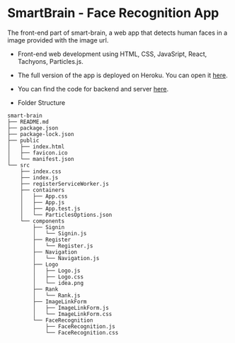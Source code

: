 # SmartBrain - Face Recognition App
The front-end part of smart-brain, a web app that detects human faces in a image provided with the image url.

- Front-end web development using HTML, CSS, JavaSript, React, Tachyons, Particles.js.

<!-- 1. Clone this repo
2. Run `npm install`
3. Run `npm start`
4. You must add your own API key in the `src/App.js` file to connect to Clarifai.

You can grab Clarifai API key [here](https://www.clarifai.com/) -->

- The full version of the app is deployed on Heroku. You can open it [here](https://smart-brain-jasmine.herokuapp.com/).

- You can find the code for backend and server [here](https://github.com/jiaxuanc/smart-brain-api).

- Folder Structure
```
smart-brain
├── README.md
├── package.json
├── package-lock.json
├── public
│   ├── index.html
│   ├── favicon.ico
│   └── manifest.json
└── src
    ├── index.css
    ├── index.js
    ├── registerServiceWorker.js
    ├── containers
    │   ├── App.css
    │   ├── App.js
    │   ├── App.test.js   
    │   └── ParticlesOptions.json
    └── components
        ├── Signin
        │   └── Signin.js
        ├── Register
        │   └── Register.js
        ├── Navigation
        │   └── Navigation.js
        ├── Logo
        │   ├── Logo.js
        │   ├── Logo.css
        │   └── idea.png                
        ├── Rank
        │   └── Rank.js        
        ├── ImageLinkForm
        │   ├── ImageLinkForm.js
        │   └── ImageLinkForm.css                               
        └── FaceRecognition
            ├── FaceRecognition.js
            └── FaceRecognition.css          
```


